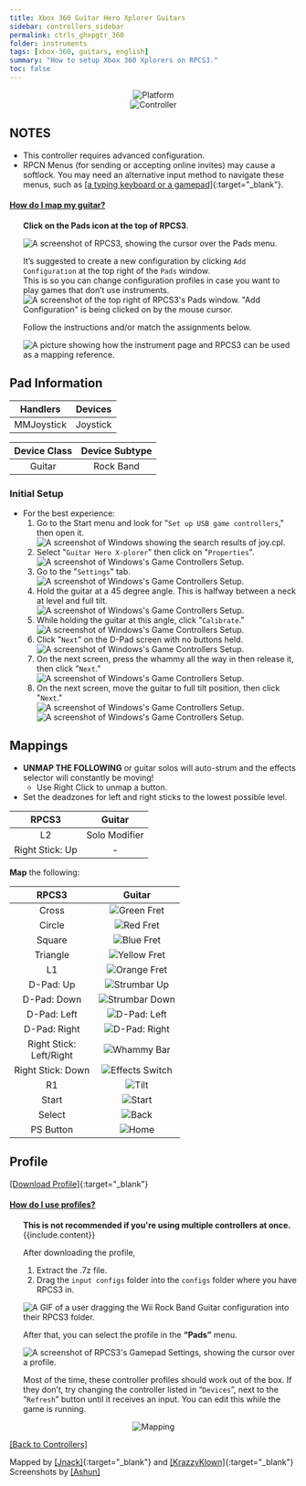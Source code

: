 ```yaml
---
title: Xbox 360 Guitar Hero Xplorer Guitars
sidebar: controllers_sidebar
permalink: ctrls_ghxpgtr_360
folder: instruments
tags: [xbox-360, guitars, english]
summary: "How to setup Xbox 360 Xplorers on RPCS3."
toc: false
---
```


<div align="center"> <img src="https://rb3pc.milohax.org/images/instruments/plat/360.png" alt="Platform" title="Platform"></div>

<div align="center"> <img src="https://rb3pc.milohax.org/images/instruments/cont/xplorercontroller.png" alt="Controller" title="Controller"></div>

## NOTES

* This controller requires advanced configuration.
* RPCN Menus (for sending or accepting online invites) may cause a softlock. You may need an alternative input method to navigate these menus, such as [[a typing keyboard or a gamepad]](https://rb3pc.milohax.org/ctrls#gamepads){:target="_blank"}.

<!-- Map Start -->
<div class="panel-group" id="accordion">
                    <div class="panel panel-default">
                        <div class="panel-heading">
                            <h4 class="panel-title">
                                <a class="noCrossRef accordion-toggle" data-toggle="collapse" data-parent="#accordion" href="#how-to-map-pads">How do I map my guitar?</a>
                            </h4>
                        </div>
                        <div id="how-to-map-pads" class="panel-collapse collapse noCrossRef">
                            <div class="panel-body">
<ul>
<p><strong>Click on the Pads icon at the top of RPCS3</strong>.</p>
<p><img src="https://rb3pc.milohax.org/images/instruments/rpcs3pad.png" alt="A screenshot of RPCS3, showing the cursor over the Pads menu." title="Pads"></p>
<p>It’s suggested to create a new configuration by clicking <code>Add Configuration</code> at the top right of the <code>Pads</code> window.<br>
This is so you can change configuration profiles in case you want to play games that don’t use instruments.<br>
<img src="https://rb3pc.milohax.org/images/instruments/rpcs3padprofadd.png" alt="A screenshot of the top right of RPCS3's Pads window. &quot;Add Configuration&quot; is being clicked on by the mouse cursor." title="Add Configuration"></p>
<p>Follow the instructions and/or match the assignments below.</p>
<p><img src="https://rb3pc.milohax.org/images/instruments/padlegend.png" alt="A picture showing how the instrument page and RPCS3 can be used as a mapping reference." title="Mapping the Rock Band Hofner"></p>
</ul>
                            </div>
                        </div>
                    </div>
</div>
<!-- Map End -->

## Pad Information

| Handlers | Devices |
|:--------:|:-------:|
| MMJoystick | Joystick |

| Device Class | Device Subtype |
|:------------:|:--------------:|
| Guitar | Rock Band |

### Initial Setup

* For the best experience:
	1. Go to the Start menu and look for "`Set up USB game controllers`," then open it.  
	![A screenshot of Windows showing the search results of joy.cpl.](https://rb3pc.milohax.org/images/instruments/xtra/gen/joycpl.png "Set up USB game controllers")
	2. Select "`Guitar Hero X-plorer`" then click on "`Properties`".  
    ![A screenshot of Windows's Game Controllers Setup.](https://rb3pc.milohax.org/images/instruments/xtra/xplorer/joy1.png "Game Controllers")
	3. Go to the "`Settings`" tab.  
    ![A screenshot of Windows's Game Controllers Setup.](https://rb3pc.milohax.org/images/instruments/xtra/xplorer/joy2.png "Game Controllers")
	4. Hold the guitar at a 45 degree angle. This is halfway between a neck at level and full tilt.  
    ![A screenshot of Windows's Game Controllers Setup.](https://rb3pc.milohax.org/images/instruments/xtra/xplorer/gtr45.png "Game Controllers")
	5. While holding the guitar at this angle, click "`Calibrate`."  
    ![A screenshot of Windows's Game Controllers Setup.](https://rb3pc.milohax.org/images/instruments/xtra/xplorer/joy3.png "Game Controllers")
	6. Click "`Next`" on the D-Pad screen with no buttons held.  
    ![A screenshot of Windows's Game Controllers Setup.](https://rb3pc.milohax.org/images/instruments/xtra/xplorer/joy5.png "Game Controllers")
	7. On the next screen, press the whammy all the way in then release it, then click "`Next`."  
    ![A screenshot of Windows's Game Controllers Setup.](https://rb3pc.milohax.org/images/instruments/xtra/xplorer/joy6.png "Game Controllers")
	8. On the next screen, move the guitar to full tilt position, then click "`Next`."  
    ![A screenshot of Windows's Game Controllers Setup.](https://rb3pc.milohax.org/images/instruments/xtra/xplorer/gtr90.png "Game Controllers")  
    ![A screenshot of Windows's Game Controllers Setup.](https://rb3pc.milohax.org/images/instruments/xtra/xplorer/joy7.png "Game Controllers")

## Mappings

* **UNMAP THE FOLLOWING** or guitar solos will auto-strum and the effects selector will constantly be moving!  
    * Use Right Click to unmap a button.
* Set the deadzones for left and right sticks to the lowest possible level.

| **RPCS3** | **Guitar** |
|:--------:|:-----------:|
| L2 | Solo Modifier |
| Right Stick: Up | - |

**Map** the following:

| **RPCS3** | **Guitar** |
|:---------:|:----------:|
| Cross | ![Green Fret](https://rb3pc.milohax.org/images/btns/gtrs/gf.png "Green Fret") |
| Circle | ![Red Fret](https://rb3pc.milohax.org/images/btns/gtrs/rf.png "Red Fret") |
| Square | ![Blue Fret](https://rb3pc.milohax.org/images/btns/gtrs/bf.png "Blue Fret") |
| Triangle | ![Yellow Fret](https://rb3pc.milohax.org/images/btns/gtrs/yf.png "Yellow Fret") |
| L1 | ![Orange Fret](https://rb3pc.milohax.org/images/btns/gtrs/of.png "Orange Fret") |
| D-Pad: Up | ![Strumbar Up](https://rb3pc.milohax.org/images/btns/gtrs/sbu.png "Strumbar Up") |
| D-Pad: Down | ![Strumbar Down](https://rb3pc.milohax.org/images/btns/gtrs/sbd.png "Strumbar Down") |
| D-Pad: Left | ![D-Pad: Left](https://rb3pc.milohax.org/images/btns/gtrs/dpl.png "D-Pad: Left") |
| D-Pad: Right | ![D-Pad: Right](https://rb3pc.milohax.org/images/btns/gtrs/dpr.png "D-Pad: Right") |
| Right Stick: <br/> Left/Right | ![Whammy Bar](https://rb3pc.milohax.org/images/btns/gtrs/wb.png "Whammy Bar") |
| Right Stick: Down | ![Effects Switch](https://rb3pc.milohax.org/images/btns/gtrs/fx.png "Effects Switch") |
| R1 | ![Tilt](https://rb3pc.milohax.org/images/btns/gtrs/ts.gif "Tilt") |
| Start | ![Start](https://rb3pc.milohax.org/images/btns/ctrls/360/start.png "Start") |
| Select | ![Back](https://rb3pc.milohax.org/images/btns/ctrls/360/back.png "Back") |
| PS Button | ![Home](https://rb3pc.milohax.org/images/btns/ctrls/360/home.png "Home") |

## Profile

[[Download Profile]](https://github.com/hmxmilohax/rb3-pc/raw/refs/heads/main/downloads/instrument-repo/Xbox%20360%20Guitar%20Hero%20Xplorer.7z){:target="_blank"}

<!-- Profile Start -->
<div class="panel-group" id="accordion">
                    <div class="panel panel-default">
                        <div class="panel-heading">
                            <h4 class="panel-title">
                                <a class="noCrossRef accordion-toggle" data-toggle="collapse" data-parent="#accordion" href="#how-to-use-profiles">How do I use profiles?</a>
                            </h4>
                        </div>
                        <div id="how-to-use-profiles" class="panel-collapse collapse noCrossRef">
                            <div class="panel-body">
<ul>
<div class="alert alert-info"><i class="fa fa-info-circle"></i> <b>This is not recommended if you're using multiple controllers at once. </b> {{include.content}}</div>
<p>After downloading the profile,</p>
<ol>
<li>Extract the .7z file.</li>
<li>Drag the <code>input configs</code> folder into the <code>configs</code> folder where you have RPCS3 in.</li>
</ol>
<p><img src="https://rb3pc.milohax.org/images/instruments/instrepoinstall.gif" alt="A GIF of a user dragging the Wii Rock Band Guitar configuration into their RPCS3 folder." title="Installing a configuration from the Instrument Repo"></p>
<p>After that, you can select the profile in the <strong>“Pads”</strong> menu.</p>
<p><img src="https://rb3pc.milohax.org/images/instruments/rpcs3padprofile.png" alt="A screenshot of RPCS3's Gamepad Settings, showing the cursor over a profile." title="Gamepad Settings"></p>
<p>Most of the time, these controller profiles should work out of the box. If they don’t, try changing the controller listed in “<code>Devices</code>”, next to the “<code>Refresh</code>” button until it receives an input. You can edit this while the game is running.</p>
</ul>
                            </div>
                        </div>
                    </div>
</div>
<!-- Profiles End -->

<div align="center"> <img src="https://rb3pc.milohax.org/images/instruments/maps/gtr360ghxpmapping.png" alt="Mapping" title="Mapping"></div>

[[Back to Controllers]](https://rb3pc.milohax.org/ctrls#instrument-list)

Mapped by [[Jnack]](https://www.youtube.com/@jnackmclain){:target="_blank"} and [[KrazzyKlown]](https://www.youtube.com/@KrazzyKlown){:target="_blank"}  
Screenshots by [[Ashun]](https://www.twitch.tv/ashun_)